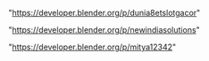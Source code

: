 "https://developer.blender.org/p/dunia8etslotgacor"

"https://developer.blender.org/p/newindiasolutions"

"https://developer.blender.org/p/mitya12342"

